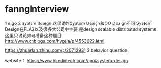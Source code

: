 # fanngInterview


1 algo
2 system design
这里说的System Design和OO Design不同 System Design在FLAG以及很多大公司中主要
是design scalable distributed systems 这里只讨论如何准备这种题目
http://www.cnblogs.com/hygeia/p/4553622.html

https://zhuanlan.zhihu.com/p/20712931
3 behavior question



website：
https://www.hiredintech.com/app#system-design
